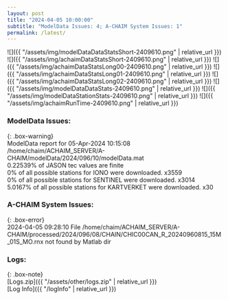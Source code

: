 ```yaml
---
layout: post
title: "2024-04-05 10:00:00"
subtitle: "ModelData Issues: 4; A-CHAIM System Issues: 1"
permalink: /latest/
---
```


![]({{ "/assets/img/modelDataDataStatsShort-2409610.png" | relative_url }})
![]({{ "/assets/img/achaimDataStatsShort-2409610.png" | relative_url }})
![]({{ "/assets/img/achaimDataStatsLong00-2409610.png" | relative_url }})
![]({{ "/assets/img/achaimDataStatsLong01-2409610.png" | relative_url }})
![]({{ "/assets/img/achaimDataStatsLong02-2409610.png" | relative_url }})
![]({{ "/assets/img/modelDataDataStats-2409610.png" | relative_url }})
![]({{ "/assets/img/modelDataStationStats-2409610.png" | relative_url }})
![]({{ "/assets/img/achaimRunTime-2409610.png" | relative_url }})


### ModelData Issues:  
  
{: .box-warning}  
 ModelData report for 05-Apr-2024 10:15:08   
 /home/chaim/ACHAIM_SERVER/A-CHAIM/modelData/2024/096/10/modelData.mat   
 0.22539% of JASON tec values are finite   
 0% of all possible stations for IONO were downloaded. x3559   
 0% of all possible stations for SENTINEL were downloaded. x3014   
 5.0167% of all possible stations for KARTVERKET were downloaded. x30   
  
### A-CHAIM System Issues:  
  
{: .box-error}  
2024-04-05 09:28:10 File /home/chaim/ACHAIM_SERVER/A-CHAIM/processed/2024/096/08/CHAIN/CHIC00CAN_R_20240960815_15M_01S_MO.rnx not found by Matlab dir  

### Logs:  
  
{: .box-note}  
[Logs.zip]({{ "/assets/other/logs.zip" | relative_url }})  
[Log Info]({{ "/logInfo" | relative_url }})  
